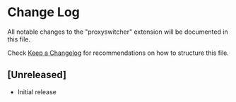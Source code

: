 # Change Log

All notable changes to the "proxyswitcher" extension will be documented in this file.

Check [Keep a Changelog](http://keepachangelog.com/) for recommendations on how to structure this file.

## [Unreleased]

- Initial release